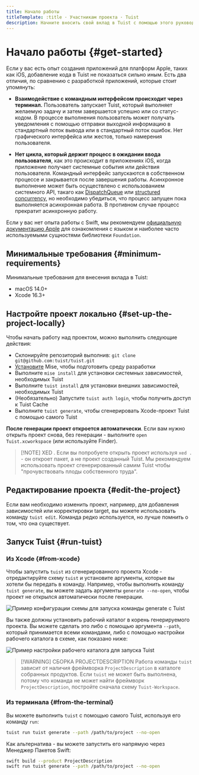 ```yaml
---
title: Начало работы
titleTemplate: :title · Участникам проекта · Tuist
description: Начните вносить свой вклад в Tuist c помощью этого руководства.
---
```


# Начало работы {#get-started}

Если у вас есть опыт создания приложений для платформ Apple, таких как iOS, добавление кода в Tuist не показаться сильно иным. Есть два отличия, по сравнению с разработкой приложений, которые стоит упомянуть:

- **Взаимодействие с командным интерфейсом происходит через терминал.** Пользователь запускает Tuist, который выполняет желаемую задачу и затем завершается успешно или со статус-кодом. В процессе выполнения пользователь может получать уведомления с помощью отправки выходной информацию в стандартный поток вывода или в стандартный поток ошибок. Нет графического интерфейса или жестов, только намерения пользователя.

- **Нет цикла, который держит процесс в ожидании ввода пользователя**, как это происходит в приложениях iOS, когда приложение получает системные события или действия пользователя. Командный интерфейс запускаются в собственном процессе и закрывается после завершения работы. Асинхронное выполнение может быть осуществлено с использованием системного API, такаго как [DispatchQueue](https://developer.apple.com/documentation/dispatch/dispatchqueue) или [structured concurrency](https://developer.apple.com/tutorials/app-dev-training/managing-structured-concurrency), но необходимо убедиться, что процесс запущен пока выполняется асинхронная работа. В противном случае процесс прекратит асинхронную работу.

Если у вас нет опыта работы с Swift, мы рекомендуем [официальную документацию Apple](https://docs.swift.org/swift-book/) для ознакомления с языком и наиболее часто используемыми сущностями библиотеки `Foundation`.

## Минимальные требования {#minimum-requirements}

Минимальные требования для внесения вклада в Tuist:

- macOS 14.0+
- Xcode 16.3+

## Настройте проект локально {#set-up-the-project-locally}

Чтобы начать работу над проектом, можно выполнить следующие действия:

- Склонируйте репозиторий выполнив: `git clone git@github.com:tuist/tuist.git`
- [Установите](https://mise.jdx.dev/getting-started.html) Mise, чтобы подготовить среду разработки
- Выполните `mise install` для установки системных зависимостей, необходимых Tuist
- Выполните `tuist install` для установки внешних зависимостей, необходимых Tuist
- (Необязательно) Запустите `tuist auth login`, чтобы получить доступ к <LocalizedLink href="/guides/features/cache">Tuist Cache</LocalizedLink>
- Выполните `tuist generate`, чтобы сгенерировать Xcode-проект Tuist с помощью самого Tuist

**После генерации проект откроется автоматически**. Если вам нужно открыть проект снова, без генерации - выполните `open Tuist.xcworkspace` (или используйте Finder).

> [!NOTE] XED .
> Если вы попробуете открыть проект используя `xed .` - он откроет пакет, а не проект созданный Tuist. Мы рекомендуем использовать проект сгенерированный самим Tuist чтобы "прочувствовать плоды собственного труда".

## Редактирование проекта {#edit-the-project}

Если вам необходимо изменить проект, например, для добавления зависимостей или корректировки target, вы можете использовать команду <LocalizedLink href="/guides/features/projects/editing">`tuist edit`</LocalizedLink>. Команда редко используется, но лучше помнить о том, что она существует.

## Запуск Tuist {#run-tuist}

### Из Xcode {#from-xcode}

Чтобы запустить `tuist` из сгенерированного проекта Xcode - отредактируйте схему `tuist` и установите аргументы, которые вы хотели бы передать в команду. Например, чтобы выполнить команду `tuist generate`, вы можете задать аргументы `generate --no-open`, чтобы проект не открылся автоматически после генерации.

![Пример конфигурации схемы для запуска команды generate с Tuist](/images/contributors/scheme-arguments.png)

Вы также должны установить рабочий каталог в корень генерируемого проекта. Вы можете сделать это либо с помощью аргумента `--path`, который принимается всеми командами, либо с помощью настройки рабочего каталога в схеме, как показано ниже:

![Пример настройки рабочего каталога для запуска Tuist](/images/contributors/scheme-working-directory.png)

> [!WARNING] СБОРКА PROJECTDESCRIPTION
> Работа команды `tuist` зависит от наличия фреймворка `ProjectDescription` в каталоге собранных продуктов. Если `tuist` не может быть выполнена, потому что команда не может найти фреймворк `ProjectDescription`, постройте сначала схему `Tuist-Workspace`.

### Из терминала {#from-the-terminal}

Вы можете выполнить `tuist` с помощью самого Tuist, используя его команду `run`:

```bash
tuist run tuist generate --path /path/to/project --no-open
```

Как альтернатива - вы можете запустить его напрямую через Менеджер Пакетов Swift:

```bash
swift build --product ProjectDescription
swift run tuist generate --path /path/to/project --no-open
```
